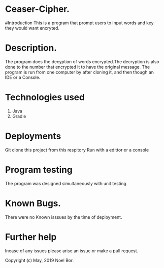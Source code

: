 # Ceaser-Cipher.

#Introduction
This is a program that prompt users to input words and key they would want encryted.

# Description.
The program does the decyption of words encrypted.The decryption is also done to the number that encrypted it to have the original message. 
The program is run from one computer by after cloning it, and then though an IDE or a Console.

# Technologies used
1. Java
2. Gradle

# Deployments
Git clone this project from this respitory Run with a edittor or a console

# Program testing
The program was designed simultaneously with unit testing.

# Known Bugs.
There were no Known isssues by the time of deployment.

# Further help
Incase of any issues please arise an issue or make a pull request.

Copyright (c) May, 2019 Noel Bor.

